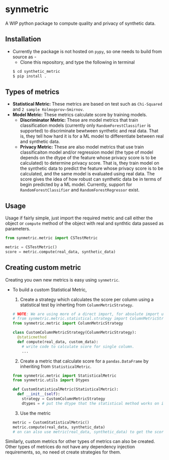 # synmetric
A WIP python package to compute quality and privacy of synthetic data.

## Installation
- Currently the package is not hosted on `pypy`, so one needs to build from source as - 
  - Clone this repository, and type the following in terminal
  ```sh
  $ cd synthetic_metric
  $ pip install .
  ```
  
## Types of metrics
- **Statistical Metric:** These metrics are based on test such as `Chi-Squared` and `2 sample Kolmogorov–Smirnov`.
- **Model Metric:** These metrics calculate score by training models.
  - **Discriminator Metric:** These are model metrics that train classification models (currently only `RandomForestClassifier` is supported) to 
    discriminate bewtween synthetic and real data. That is, they tell how hard it is for a ML model to differentiate between real and synthetic data.
  - **Privacy Metric:** These are also model metrics that use train classificaiton model and/or regression model (the type of model depends on the dtype 
    of the feature whose privacy score is to be calculated) to determine privacy score. That is, they train model on the synthetic data to predict the 
    feature whose privacy score is to be calculated, and the same model is evaluated using real data. The score gives the idea of how robust can synthetic
    data be in terms of begin predicted by a ML model. Currently, support for `RandomForestClassifier` and `RandomForestRegressor` exist.

## Usage
Usage if fairly simple, just import the required metric and call either the object or `compute` method of the object with real and synthtic data passed 
as parameters.
```python
from synmetric.metric import CSTestMetric

metric = CSTestMetric()
score = metric.compute(real_data, synthetic_data)
```

## Creating custom metric
Creating you own new metrics is easy using `synmetric`.
- To build a custom Statistical Metric, 
  1. Create a strategy which calculates the score per column using a statistical test by inherting from `ColumnMetricStrategy`.
  ```python
  # NOTE: We are using more of a direct import, for absolute import use
  # from synmetric.metric.statistical.strategy import ColumnMetricStrategy
  from synmetric.metric import ColumnMetricStrategy
  
  class CustomColumnMetricStrategy(ColumnMetricStrategy):
    @staticmethod
    def compute(real_data, custom_data):
      # write code to calculate score for single column.
      ...
  ```
  
  2. Create a metric that calculate score for a `pandas.DataFrame` by inheriting from `StatisticalMetric`.
  ```python
  from synmetric.metric import StatisticalMetric
  from synmetric.utils import Dtypes
  
  def CustomStatisticalMetric(StatisticalMetric):
    def __init__(self):
      strategy = CustomColumnMetricStrategy
      dtypes = # put the dtype that the statistical method works on i.e, `Dtypes.CATEGORICAL` or `Dtypes.NUMERIC`.
  ```
  
  3. Use the metric
  ```python
  metric = CustomStatisticalMetric()
  metric.compute(real_data, synthetic_data) 
  # on can also use metric(real_data, synthetic_data) to get the score, as the metrics are callable.
  ```

Similarly, custom metrics for other types of metrics can also be created. Other types of metrices do not have any dependency injection requirements, so, no
need ot create strategies for them.
